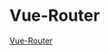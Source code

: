 <!--
 * @Author: tangdaoyong
 * @Date: 2021-06-01 11:47:26
 * @LastEditors: tangdaoyong
 * @LastEditTime: 2021-06-01 11:47:47
 * @Description: Vue-Router
-->
# Vue-Router

[Vue-Router](https://router.vuejs.org/zh/)